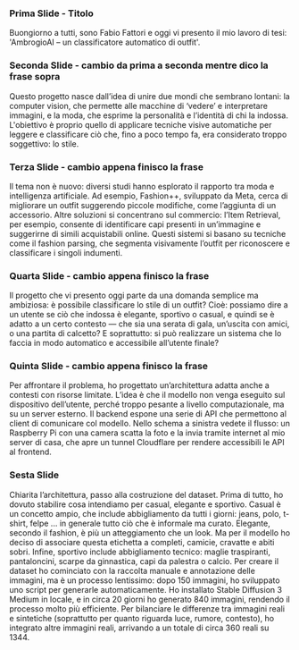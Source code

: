 ### Prima Slide - Titolo 
Buongiorno a tutti, sono Fabio Fattori e oggi vi presento il mio lavoro di tesi: 'AmbrogioAI – un classificatore automatico di outfit'.
### Seconda Slide - cambio da prima a seconda mentre dico la frase sopra
Questo progetto nasce dall’idea di unire due mondi che sembrano lontani: la computer vision, che permette alle macchine di ‘vedere’ e interpretare immagini, e la moda, che esprime la personalità e l’identità di chi la indossa. L'obiettivo è proprio quello di applicare tecniche visive automatiche per leggere e classificare ciò che, fino a poco tempo fa, era considerato troppo soggettivo: lo stile.
### Terza Slide - cambio appena finisco la frase
Il tema non è nuovo: diversi studi hanno esplorato il rapporto tra moda e intelligenza artificiale. Ad esempio, Fashion++, sviluppato da Meta, cerca di migliorare un outfit suggerendo piccole modifiche, come l’aggiunta di un accessorio.
Altre soluzioni si concentrano sul commercio: l’Item Retrieval, per esempio, consente di identificare capi presenti in un’immagine e suggerirne di simili acquistabili online. Questi sistemi si basano su tecniche come il fashion parsing, che segmenta visivamente l’outfit per riconoscere e classificare i singoli indumenti.
### Quarta Slide - cambio appena finisco la frase
Il progetto che vi presento oggi parte da una domanda semplice ma ambiziosa: è possibile classificare lo stile di un outfit?
Cioè: possiamo dire a un utente se ciò che indossa è elegante, sportivo o casual, e quindi se è adatto a un certo contesto — che sia una serata di gala, un’uscita con amici, o una partita di calcetto?
E soprattutto: si può realizzare un sistema che lo faccia in modo automatico e accessibile all’utente finale?
### Quinta Slide - cambio appena finisco la frase
Per affrontare il problema, ho progettato un’architettura adatta anche a contesti con risorse limitate. L’idea è che il modello non venga eseguito sul dispositivo dell’utente, perché troppo pesante a livello computazionale, ma su un server esterno.
Il backend espone una serie di API che permettono al client di comunicare col modello. Nello schema a sinistra vedete il flusso: un Raspberry Pi con una camera scatta la foto e la invia tramite internet al mio server di casa, che apre un tunnel Cloudflare per rendere accessibili le API al frontend.
### Sesta Slide
Chiarita l’architettura, passo alla costruzione del dataset. Prima di tutto, ho dovuto stabilire cosa intendiamo per casual, elegante e sportivo.
Casual è un concetto ampio, che include abbigliamento da tutti i giorni: jeans, polo, t-shirt, felpe ... in generale tutto ciò che è informale ma curato.
Elegante, secondo il fashion, è più un atteggiamento che un look. Ma per il modello ho deciso di associare questa etichetta a completi, camicie, cravatte e abiti sobri.
Infine, sportivo include abbigliamento tecnico: maglie traspiranti, pantaloncini, scarpe da ginnastica, capi da palestra o calcio.
Per creare il dataset ho cominciato con la raccolta manuale e annotazione delle immagini, ma è un processo lentissimo: dopo 150 immagini, ho sviluppato uno script per generarle automaticamente.
Ho installato Stable Diffusion 3 Medium in locale, e in circa 20 giorni ho generato 840 immagini, rendendo il processo molto più efficiente.
Per bilanciare le differenze tra immagini reali e sintetiche (soprattutto per quanto riguarda luce, rumore, contesto), ho integrato altre immagini reali, arrivando a un totale di circa 360 reali su 1344.
